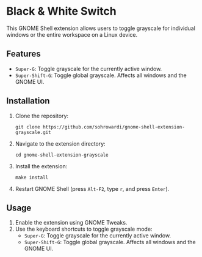 # Black & White Switch

This GNOME Shell extension allows users to toggle grayscale for individual windows or the entire workspace on a Linux device.

## Features

- `Super-G`: Toggle grayscale for the currently active window.
- `Super-Shift-G`: Toggle global grayscale. Affects all windows and the GNOME UI.

## Installation

1. Clone the repository:
   ```
   git clone https://github.com/sohrowardi/gnome-shell-extension-grayscale.git
   ```
2. Navigate to the extension directory:
   ```
   cd gnome-shell-extension-grayscale
   ```
3. Install the extension:
   ```
   make install
   ```
4. Restart GNOME Shell (press `Alt-F2`, type `r`, and press `Enter`).

## Usage

1. Enable the extension using GNOME Tweaks.
2. Use the keyboard shortcuts to toggle grayscale mode:
   - `Super-G`: Toggle grayscale for the currently active window.
   - `Super-Shift-G`: Toggle global grayscale. Affects all windows and the GNOME UI.
